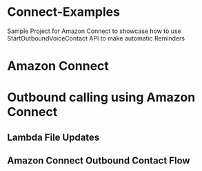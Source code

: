 # Connect-Examples
Sample Project for Amazon Connect to showcase how to use StartOutboundVoiceContact API to make automatic Reminders

# Amazon Connect



# Outbound calling using Amazon Connect


## Lambda File Updates

## Amazon Connect Outbound Contact Flow
